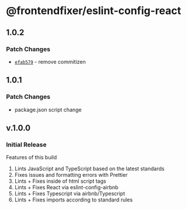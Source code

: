 # @frontendfixer/eslint-config-react

## 1.0.2

### Patch Changes

- [`efab579`](https://github.com/frontendfixer/-frontendfixer-eslint-config-react/commit/efab5798f975b70489a093d5669da8373d0b440f) - remove commitizen

## 1.0.1

### Patch Changes

- package.json script change

## v.1.0.0

### Initial Release

Features of this build

1. Lints JavaScript and TypeScript based on the latest standards
2. Fixes issues and formatting errors with Prettier
3. Lints + Fixes inside of html script tags
4. Lints + Fixes React via eslint-config-airbnb
5. Lints + Fixes Typescript via airbnb/Typescript
6. Lints + Fixes imports according to standard rules

